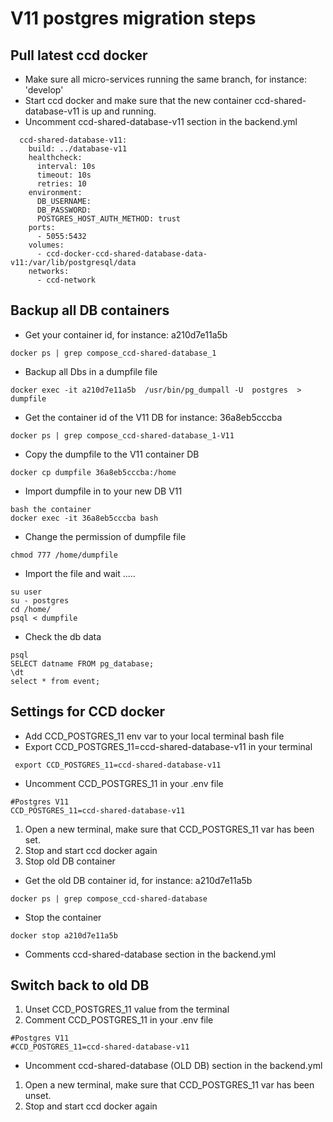 # V11 postgres migration steps

##  Pull latest ccd docker
* Make sure all micro-services running the same branch, for instance: 'develop'
* Start ccd docker and make sure that the new container ccd-shared-database-v11 is up and running.
* Uncomment ccd-shared-database-v11 section in the backend.yml
````
  ccd-shared-database-v11:
    build: ../database-v11
    healthcheck:
      interval: 10s
      timeout: 10s
      retries: 10
    environment:
      DB_USERNAME:
      DB_PASSWORD:
      POSTGRES_HOST_AUTH_METHOD: trust
    ports:
      - 5055:5432
    volumes:
      - ccd-docker-ccd-shared-database-data-v11:/var/lib/postgresql/data
    networks:
      - ccd-network

````

##  Backup all DB containers
* Get your container id, for instance: a210d7e11a5b
```
docker ps | grep compose_ccd-shared-database_1
```
* Backup all Dbs in a dumpfile file
```
docker exec -it a210d7e11a5b  /usr/bin/pg_dumpall -U  postgres  > dumpfile
```
* Get the container id of the V11 DB for instance: 36a8eb5cccba
```
docker ps | grep compose_ccd-shared-database_1-V11
````
* Copy the dumpfile to the V11 container DB
```
docker cp dumpfile 36a8eb5cccba:/home
```
* Import dumpfile in to your new DB V11
```
bash the container
docker exec -it 36a8eb5cccba bash
```
* Change the permission of dumpfile file
```
chmod 777 /home/dumpfile
```
* Import the file and wait .....
```$xslt
su user
su - postgres
cd /home/
psql < dumpfile

```
* Check the db data
```$xslt
psql
SELECT datname FROM pg_database;
\dt
select * from event;

```

##  Settings for CCD docker
* Add CCD_POSTGRES_11 env var to your local terminal bash file
* Export CCD_POSTGRES_11=ccd-shared-database-v11 in your terminal 
```$xslt
 export CCD_POSTGRES_11=ccd-shared-database-v11
```
* Uncomment CCD_POSTGRES_11 in your .env file
````
#Postgres V11
CCD_POSTGRES_11=ccd-shared-database-v11
````

1) Open a new terminal, make sure that CCD_POSTGRES_11 var has been set.
2) Stop and start ccd docker again
3) Stop old DB container

* Get the old DB container id, for instance: a210d7e11a5b
```
docker ps | grep compose_ccd-shared-database
```

* Stop the container
```
docker stop a210d7e11a5b
```
* Comments ccd-shared-database section in the backend.yml

## Switch back to old DB
1) Unset CCD_POSTGRES_11 value from the terminal
2) Comment CCD_POSTGRES_11 in your .env file
```
#Postgres V11
#CCD_POSTGRES_11=ccd-shared-database-v11
````
* Uncomment ccd-shared-database (OLD DB) section in the backend.yml

1) Open a new terminal, make sure that CCD_POSTGRES_11 var has been unset.
2) Stop and start ccd docker again

